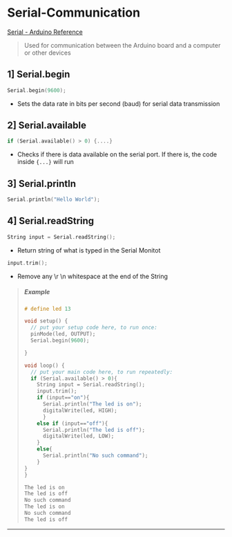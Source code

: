 # Serial-Communication

[Serial - Arduino Reference](https://www.arduino.cc/reference/en/language/functions/communication/serial/)

> Used for communication between the Arduino board and a computer or other devices

## 1] Serial.begin

```c
Serial.begin(9600);
```

- Sets the data rate in bits per second (baud) for serial data transmission

## 2] Serial.available

```c
if (Serial.available() > 0) {....}
```

- Checks if there is data available on the serial port. If there is, the code inside `{...}` will run

## 3] Serial.println

```c
Serial.println("Hello World");
```

## 4] Serial.readString

```c
String input = Serial.readString();
```

- Return string of what is typed in the Serial Monitot

```c
input.trim();
```

- Remove any \r \n whitespace at the end of the String

> ##### Example
> 
> ```c
> # define led 13
> 
> void setup() {
>   // put your setup code here, to run once:
>   pinMode(led, OUTPUT);
>   Serial.begin(9600);
> 
> }
> 
> void loop() {
>   // put your main code here, to run repeatedly:
>   if (Serial.available() > 0){
>     String input = Serial.readString();
>     input.trim();
>     if (input=="on"){
>       Serial.println("The led is on");
>       digitalWrite(led, HIGH);
>       }
>     else if (input=="off"){
>       Serial.println("The led is off");
>       digitalWrite(led, LOW);
>     }
>     else{
>       Serial.println("No such command");
>     }
> }
> }
> ```
> 
> ```c
> The led is on
> The led is off
> No such command
> The led is on
> No such command
> The led is off
> ```

--- 
